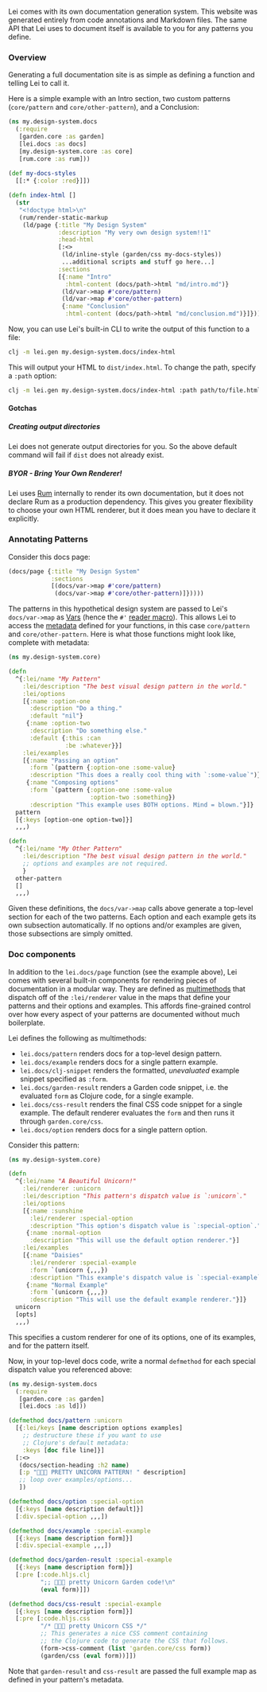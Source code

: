 Lei comes with its own documentation generation system. This website was generated entirely from code annotations and Markdown files. The same API that Lei uses to document itself is available to you for any patterns you define.

### Overview

Generating a full documentation site is as simple as defining a function and telling Lei to call it.

Here is a simple example with an Intro section, two custom patterns (`core/pattern` and `core/other-pattern`), and a Conclusion:

```clj
(ns my.design-system.docs
  (:require
   [garden.core :as garden]
   [lei.docs :as docs]
   [my.design-system.core :as core]
   [rum.core :as rum]))
 
(def my-docs-styles
  [[:* {:color :red}]])

(defn index-html []
  (str
   "<!doctype html>\n"
   (rum/render-static-markup
    (ld/page {:title "My Design System"
              :description "My very own design system!!1"
              :head-html
              [:<>
               (ld/inline-style (garden/css my-docs-styles))
               ...additional scripts and stuff go here...]
              :sections
              [{:name "Intro"
                :html-content (docs/path->html "md/intro.md")}
               (ld/var->map #'core/pattern)
               (ld/var->map #'core/other-pattern)
               {:name "Conclusion"
                :html-content (docs/path->html "md/conclusion.md")}]}))))
```

Now, you can use Lei's built-in CLI to write the output of this function to a file:

```bash
clj -m lei.gen my.design-system.docs/index-html
```

This will output your HTML to `dist/index.html`. To change the path, specify a `:path` option:

```bash
clj -m lei.gen my.design-system.docs/index-html :path path/to/file.html
```

#### Gotchas

##### Creating output directories

Lei does not generate output directories for you. So the above default command will fail if `dist` does not already exist.

##### BYOR - Bring Your Own Renderer!

Lei uses [Rum](https://github.com/tonsky/rum) internally to render its own documentation, but it does not declare Rum as a production dependency. This gives you greater flexibility to choose your own HTML renderer, but it does mean you have to declare it explicitly.

### Annotating Patterns

Consider this docs page:

```clj
(docs/page {:title "My Design System"
            :sections
            [(docs/var->map #'core/pattern)
             (docs/var->map #'core/other-pattern)]}))))
```

The patterns in this hypothetical design system are passed to Lei's `docs/var->map` as [Vars](https://clojure.org/reference/vars) (hence the `#'` [reader macro](https://clojure.org/reference/special_forms#var)). This allows Lei to access the [metadata](https://clojure.org/reference/metadata) defined for your functions, in this case `core/pattern` and `core/other-pattern`. Here is what those functions might look like, complete with metadata:

```clj
(ns my.design-system.core)

(defn
  ^{:lei/name "My Pattern"
    :lei/description "The best visual design pattern in the world."
    :lei/options
    [{:name :option-one
      :description "Do a thing."
      :default "nil"}
     {:name :option-two
      :description "Do something else."
      :default {:this :can
                :be :whatever}}]
    :lei/examples
    [{:name "Passing an option"
      :form `(pattern {:option-one :some-value}
      :description "This does a really cool thing with `:some-value`")}
     {:name "Composing options"
      :form `(pattern {:option-one :some-value
                       :option-two :something})
      :description "This example uses BOTH options. Mind = blown."}]}
  pattern
  [{:keys [option-one option-two]}]
  ,,,)

(defn
  ^{:lei/name "My Other Pattern"
    :lei/description "The best visual design pattern in the world."
    ;; options and examples are not required.
    }
  other-pattern
  []
  ,,,)
```

Given these definitions, the `docs/var->map` calls above generate a top-level section for each of the two patterns. Each option and each example gets its own subsection automatically. If no options and/or examples are given, those subsections are simply omitted.

### Doc components

In addition to the `lei.docs/page` function (see the example above), Lei comes with several built-in components for rendering pieces of documentation in a modular way. They are defined as [multimethods](https://clojure.org/reference/multimethods) that dispatch off of the `:lei/renderer` value in the maps that define your patterns and their options and examples. This affords fine-grained control over how every aspect of your patterns are documented without much boilerplate.

Lei defines the following as multimethods:

* `lei.docs/pattern` renders docs for a top-level design pattern.
* `lei.docs/example` renders docs for a single pattern example.
* `lei.docs/clj-snippet` renders the formatted, *unevaluated* example snippet specified as `:form`.
* `lei.docs/garden-result` renders a Garden code snippet, i.e. the evaluated `form` as Clojure code, for a single example.
* `lei.docs/css-result` renders the final CSS code snippet for a single example. The default renderer evaluates the `form` and then runs it through `garden.core/css`.
* `lei.docs/option` renders docs for a single pattern option.

Consider this pattern:

```clj
(ns my.design-system.core)

(defn
  ^{:lei/name "A Beautiful Unicorn!"
    :lei/renderer :unicorn
    :lei/description "This pattern's dispatch value is `:unicorn`."
    :lei/options
    [{:name :sunshine
      :lei/renderer :special-option
      :description "This option's dispatch value is `:special-option`."}
     {:name :normal-option
      :description "This will use the default option renderer."}]
    :lei/examples
    [{:name "Daisies"
      :lei/renderer :special-example
      :form `(unicorn {,,,})
      :description "This example's dispatch value is `:special-example`.")}
     {:name "Normal Example"
      :form `(unicorn {,,,})
      :description "This will use the default example renderer."}]}
  unicorn
  [opts]
  ,,,)
```

This specifies a custom renderer for one of its options, one of its examples, and for the pattern itself.

Now, in your top-level docs code, write a normal `defmethod` for each special dispatch value you referenced above:

```clj
(ns my.design-system.docs
  (:require
   [garden.core :as garden]
   [lei.docs :as ld]))

(defmethod docs/pattern :unicorn
  [{:lei/keys [name description options examples]
    ;; destructure these if you want to use
    ;; Clojure's default metadata:
    :keys [doc file line]}]
  [:<>
   (docs/section-heading :h2 name)
   [:p "🦄🌈✨ PRETTY UNICORN PATTERN! " description]
   ;; loop over examples/options...
   ])

(defmethod docs/option :special-option
  [{:keys [name description default]}]
  [:div.special-option ,,,])

(defmethod docs/example :special-example
  [{:keys [name description form]}]
  [:div.special-example ,,,])

(defmethod docs/garden-result :special-example
  [{:keys [name description form]}]
  [:pre [:code.hljs.clj
         ";; 🦄🌈✨ pretty Unicorn Garden code!\n"
         (eval form)]])

(defmethod docs/css-result :special-example
  [{:keys [name description form]}]
  [:pre [:code.hljs.css
         "/* 🦄🌈✨ pretty Unicorn CSS */"
         ;; This generates a nice CSS comment containing
         ;; the Clojure code to generate the CSS that follows.
         (form->css-comment (list 'garden.core/css form))
         (garden/css (eval form))]])
```

Note that `garden-result` and `css-result` are passed the full example map as defined in your pattern's metadata.